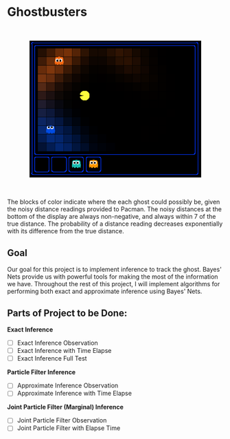 # Ghostbusters

</br>
<p align="center">
<img src="/tracking/imgs/busters.png" alt="GB" width="400px"/>
</p>
</br>

The blocks of color indicate where the each ghost could possibly be, given the
noisy distance readings provided to Pacman. The noisy distances at the bottom
of the display are always non-negative, and always within 7 of the true
distance. The probability of a distance reading decreases exponentially
with its difference from the true distance.

## Goal
Our goal for this project is to implement inference to track the ghost. Bayes'
Nets provide us with powerful tools for making the most of the information
we have. Throughout the rest of this project, I will implement algorithms for
performing both exact and approximate inference using Bayes' Nets.

## Parts of Project to be Done:

**Exact Inference**
- [ ] Exact Inference Observation
- [ ] Exact Inference with Time Elapse
- [ ] Exact Inference Full Test

**Particle Filter Inference**
- [ ] Approximate Inference Observation
- [ ] Approximate Inference with Time Elapse

**Joint Particle Filter (Marginal) Inference**
- [ ] Joint Particle Filter Observation
- [ ] Joint Particle Filter with Elapse Time
